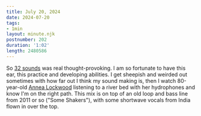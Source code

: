 ```yaml
---
title: July 20, 2024
date: 2024-07-20
tags:
- 1min
layout: minute.njk
postnumber: 202
duration: '1:02'
length: 2480586
---
```

So [32 sounds](https://32sounds.com/) was real thought-provoking. I am so fortunate to have this ear, this practice and developing abilities. I get sheepish and weirded out sometimes with how far out I think my sound making is, then I watch 80-year-old [Annea Lockwood](https://www.annealockwood.com/) listening to a river bed with her hydrophones and know I'm on the right path. This mix is on top of an old loop and bass line from 2011 or so ("Some Shakers"), with some shortwave vocals from India flown in over the top. 